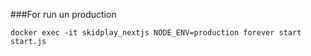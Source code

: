 ###For run un production
```
docker exec -it skidplay_nextjs NODE_ENV=production forever start start.js
```